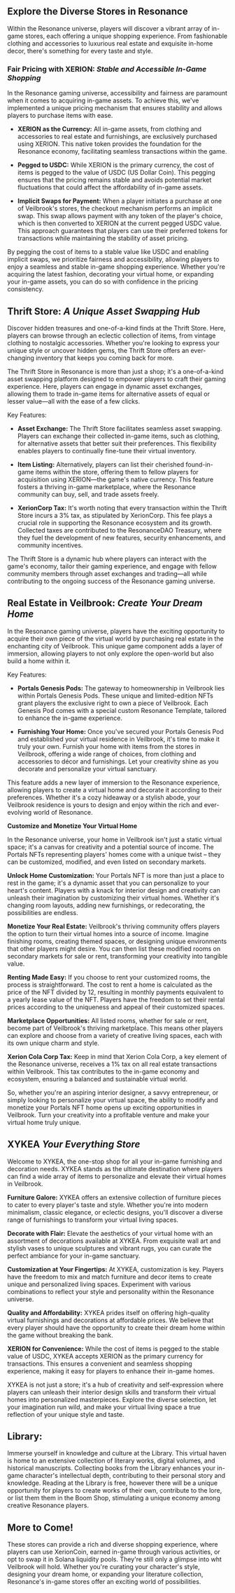 ## Explore the Diverse Stores in Resonance

Within the Resonance universe, players will discover a vibrant array of in-game stores, each offering a unique shopping experience. From fashionable clothing and accessories to luxurious real estate and exquisite in-home decor, there's something for every taste and style.

### **Fair Pricing with XERION:** *Stable and Accessible In-Game Shopping*

In the Resonance gaming universe, accessibility and fairness are paramount when it comes to acquiring in-game assets. To achieve this, we've implemented a unique pricing mechanism that ensures stability and allows players to purchase items with ease.

- **XERION as the Currency:** All in-game assets, from clothing and accessories to real estate and furnishings, are exclusively purchased using XERION. This native token provides the foundation for the Resonance economy, facilitating seamless transactions within the game.

- **Pegged to USDC:** While XERION is the primary currency, the cost of items is pegged to the value of USDC (US Dollar Coin). This pegging ensures that the pricing remains stable and avoids potential market fluctuations that could affect the affordability of in-game assets.

- **Implicit Swaps for Payment:** When a player initiates a purchase at one of Veilbrook's stores, the checkout mechanism performs an implicit swap. This swap allows payment with any token of the player's choice, which is then converted to XERION at the current pegged USDC value. This approach guarantees that players can use their preferred tokens for transactions while maintaining the stability of asset pricing.

By pegging the cost of items to a stable value like USDC and enabling implicit swaps, we prioritize fairness and accessibility, allowing players to enjoy a seamless and stable in-game shopping experience. Whether you're acquiring the latest fashion, decorating your virtual home, or expanding your in-game assets, you can do so with confidence in the pricing consistency.

## **Thrift Store:** *A Unique Asset Swapping Hub*

Discover hidden treasures and one-of-a-kind finds at the Thrift Store. Here, players can browse through an eclectic collection of items, from vintage clothing to nostalgic accessories. Whether you're looking to express your unique style or uncover hidden gems, the Thrift Store offers an ever-changing inventory that keeps you coming back for more.

The Thrift Store in Resonance is more than just a shop; it's a one-of-a-kind asset swapping platform designed to empower players to craft their gaming experience. Here, players can engage in dynamic asset exchanges, allowing them to trade in-game items for alternative assets of equal or lesser value—all with the ease of a few clicks.

Key Features:

- **Asset Exchange:** The Thrift Store facilitates seamless asset swapping. Players can exchange their collected in-game items, such as clothing, for alternative assets that better suit their preferences. This flexibility enables players to continually fine-tune their virtual inventory.

- **Item Listing:** Alternatively, players can list their cherished found-in-game items within the store, offering them to fellow players for acquisition using XERION—the game's native currency. This feature fosters a thriving in-game marketplace, where the Resonance community can buy, sell, and trade assets freely.

- **XerionCorp Tax:** It's worth noting that every transaction within the Thrift Store incurs a 3% tax, as stipulated by XerionCorp. This fee plays a crucial role in supporting the Resonance ecosystem and its growth. Collected taxes are contributed to the ResonanceDAO Treasury, where they fuel the development of new features, security enhancements, and community incentives.

The Thrift Store is a dynamic hub where players can interact with the game's economy, tailor their gaming experience, and engage with fellow community members through asset exchanges and trading—all while contributing to the ongoing success of the Resonance gaming universe.

## **Real Estate in Veilbrook:** *Create Your Dream Home*

In the Resonance gaming universe, players have the exciting opportunity to acquire their own piece of the virtual world by purchasing real estate in the enchanting city of Veilbrook. This unique game component adds a layer of immersion, allowing players to not only explore the open-world but also build a home within it.

Key Features:

- **Portals Genesis Pods:** The gateway to homeownership in Veilbrook lies within Portals Genesis Pods. These unique and limited-edition NFTs grant players the exclusive right to own a piece of Veilbrook. Each Genesis Pod comes with a special custom Resonance Template, tailored to enhance the in-game experience.

- **Furnishing Your Home:** Once you've secured your Portals Genesis Pod and established your virtual residence in Veilbrook, it's time to make it truly your own. Furnish your home with items from the stores in Veilbrook, offering a wide range of choices, from clothing and accessories to décor and furnishings. Let your creativity shine as you decorate and personalize your virtual sanctuary.

This feature adds a new layer of immersion to the Resonance experience, allowing players to create a virtual home and decorate it according to their preferences. Whether it's a cozy hideaway or a stylish abode, your Veilbrook residence is yours to design and enjoy within the rich and ever-evolving world of Resonance.

**Customize and Monetize Your Virtual Home**

In the Resonance universe, your home in Veilbrook isn't just a static virtual space; it's a canvas for creativity and a potential source of income. The Portals NFTs representing players' homes come with a unique twist – they can be customized, modified, and even listed on secondary markets.

**Unlock Home Customization:** Your Portals NFT is more than just a place to rest in the game; it's a dynamic asset that you can personalize to your heart's content. Players with a knack for interior design and creativity can unleash their imagination by customizing their virtual homes. Whether it's changing room layouts, adding new furnishings, or redecorating, the possibilities are endless.

**Monetize Your Real Estate:** Veilbrook's thriving community offers players the option to turn their virtual homes into a source of income. Imagine finishing rooms, creating themed spaces, or designing unique environments that other players might desire. You can then list these modified rooms on secondary markets for sale or rent, transforming your creativity into tangible value.

**Renting Made Easy:** If you choose to rent your customized rooms, the process is straightforward. The cost to rent a home is calculated as the price of the NFT divided by 12, resulting in monthly payments equivalent to a yearly lease value of the NFT. Players have the freedom to set their rental prices according to the uniqueness and appeal of their customized spaces.

**Marketplace Opportunities:** All listed rooms, whether for sale or rent, become part of Veilbrook's thriving marketplace. This means other players can explore and choose from a variety of creative living spaces, each with its own unique charm and style.

**Xerion Cola Corp Tax:** Keep in mind that Xerion Cola Corp, a key element of the Resonance universe, receives a 1% tax on all real estate transactions within Veilbrook. This tax contributes to the in-game economy and ecosystem, ensuring a balanced and sustainable virtual world.

So, whether you're an aspiring interior designer, a savvy entrepreneur, or simply looking to personalize your virtual space, the ability to modify and monetize your Portals NFT home opens up exciting opportunities in Veilbrook. Turn your creativity into a profitable venture and make your virtual home truly unique.


## **XYKEA** *Your Everything Store*

Welcome to XYKEA, the one-stop shop for all your in-game furnishing and decoration needs. XYKEA stands as the ultimate destination where players can find a wide array of items to personalize and elevate their virtual homes in Veilbrook.

**Furniture Galore:** XYKEA offers an extensive collection of furniture pieces to cater to every player's taste and style. Whether you're into modern minimalism, classic elegance, or eclectic designs, you'll discover a diverse range of furnishings to transform your virtual living spaces.

**Decorate with Flair:** Elevate the aesthetics of your virtual home with an assortment of decorations available at XYKEA. From exquisite wall art and stylish vases to unique sculptures and vibrant rugs, you can curate the perfect ambiance for your in-game sanctuary.

**Customization at Your Fingertips:** At XYKEA, customization is key. Players have the freedom to mix and match furniture and decor items to create unique and personalized living spaces. Experiment with various combinations to reflect your style and personality within the Resonance universe.

**Quality and Affordability:** XYKEA prides itself on offering high-quality virtual furnishings and decorations at affordable prices. We believe that every player should have the opportunity to create their dream home within the game without breaking the bank.

**XERION for Convenience:** While the cost of items is pegged to the stable value of USDC, XYKEA accepts XERION as the primary currency for transactions. This ensures a convenient and seamless shopping experience, making it easy for players to enhance their in-game homes.

XYKEA is not just a store; it's a hub of creativity and self-expression where players can unleash their interior design skills and transform their virtual homes into personalized masterpieces. Explore the diverse selection, let your imagination run wild, and make your virtual living space a true reflection of your unique style and taste.

## **Library:** 

Immerse yourself in knowledge and culture at the Library. This virtual haven is home to an extensive collection of literary works, digital volumes, and historical manuscripts. Collecting books from the Library enhances your in-game character's intellectual depth, contributing to their personal story and knowledge. Reading at the Library is free, however there will be a unique opportunity for players to create works of their own, contribute to the lore, or list them them in the Boom Shop, stimulating a unique economy among creative Resonance players. 


## More to Come! 

These stores can provide a rich and diverse shopping experience, where players can use XerionCoin, earned in-game through various activities, or opt to swap it in Solana liquidity pools. They're still only a glimpse into wht Veilbrook will hold. Whether you're curating your character's style, designing your dream home, or expanding your literature collection, Resonance's in-game stores offer an exciting world of possibilities.
